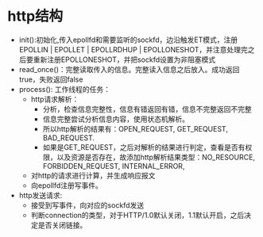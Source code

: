 # http结构
+ init():初始化,传入epollfd和需要监听的sockfd，边沿触发ET模式，注册EPOLLIN | EPOLLET | EPOLLRDHUP | EPOLLONESHOT，并注意处理完之后要重新注册EPOLLONESHOT，并把sockfd设置为非阻塞模式
+ read_once()：完整读取传入的信息。完整读入信息之后放入。成功返回true，失败返回false
+ process(): 工作线程的任务：
    + http请求解析：
        + 分析，检查信息完整性，信息有错返回有错，信息不完整返回不完整
        + 信息完整尝试分析信息内容，使用状态机解析。
        + 所以http解析的结果有：OPEN_REQUEST, GET_REQUEST, BAD_REQUEST.
        + 如果是GET_REQUEST，之后对解析的结果进行判定，查看是否有权限，以及资源是否存在，故添加http解析结果类型：NO_RESOURCE,
        FORBIDDEN_REQUEST,
        INTERNAL_ERROR,
    + 对http的请求进行计算，并生成响应报文
    + 向epollfd注册写事件。
+ http发送请求:
    + 接受到写事件，向对应的sockfd发送
    + 判断connection的类型，对于HTTP/1.0默认关闭，1.1默认开启，之后决定是否关闭链接。